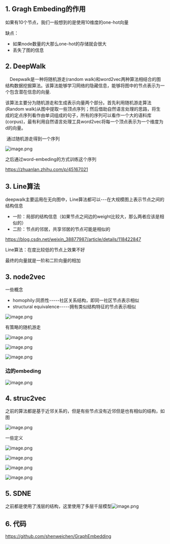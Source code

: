 ## 1. Gragh Embeding的作用

如果有10个节点，我们一般想到的是使用10维度的one-hot向量

缺点：

- 如果node数量的大那么one-hot的存储就会很大
- 丢失了图的信息

## 2. DeepWalk

 Deepwalk是一种将随机游走(random walk)和word2vec两种算法相结合的图结构数据挖掘算法。该算法能够学习网络的隐藏信息，能够将图中的节点表示为一个包含潜在信息的向量.

​     该算法主要分为随机游走和生成表示向量两个部分。首先利用随机游走算法(Random walk)从图中提取一些顶点序列；然后借助自然语言处理的思路，将生成的定点序列看作由单词组成的句子，所有的序列可以看作一个大的语料库(corpus)，最有利用自然语言处理工具word2vec将每一个顶点表示为一个维度为d的向量。

​	通过随机游走得到一个序列

![image.png](https://s2.loli.net/2022/10/12/ZRDcArlk5QMJwP1.png)

之后通过word-embeding的方式训练这个序列

https://zhuanlan.zhihu.com/p/45167021

## 3. Line算法

deepwalk主要运用在无向图中，Line算法都可以---在大规模图上表示节点之间的结构信息

- 一阶：局部的结构信息（如果节点之间边的weight比较大，那么两者应该是相似的）
- 二阶：节点的邻居，共享邻居的节点可能是相似的

https://blog.csdn.net/weixin_38877987/article/details/118422847

Line算法：在度比较低的节点上效果不好

最终的向量就是一阶和二阶向量的相加

## 3. node2vec

一些概念

- homophily:同质性-----社区关系结构，即同一社区节点表示相似
- structural equivalence-----拥有类似结构特征的节点表示相似

![image.png](https://s2.loli.net/2022/10/12/k5g7B3MrA2wzTXn.png)

有策略的随机游走

![image.png](https://s2.loli.net/2022/10/13/vrZSAJwUgNLQqcT.png)

![image.png](https://s2.loli.net/2022/10/13/VdNFoqGDzS8l2tw.png)

![image.png](https://s2.loli.net/2022/10/13/BhfbowspxIGKdcz.png)

### 边的embeding

![image.png](https://s2.loli.net/2022/10/13/mEWVZX8r73fKB6I.png)

## 4. struc2vec

之前的算法都是基于近邻关系的，但是有些节点没有近邻但是也有相似的结构，如图

![image.png](https://s2.loli.net/2022/10/13/LabrdHYmFAXcZ6R.png)

一些定义

![image.png](https://s2.loli.net/2022/10/14/Xl5kgJ4CNzFyL6r.png)

![image.png](https://s2.loli.net/2022/10/14/aYXEQKdyIm8vWuZ.png)

![image.png](https://s2.loli.net/2022/10/14/zpAu9B3d67SsqCm.png)

![image.png](https://s2.loli.net/2022/10/14/HUxAtpLdfJZRMYv.png)

## 5. SDNE

之前都是使用了浅层的结构，这里使用了多层千层模型![image.png](https://s2.loli.net/2022/10/14/pLw9WENzh3GntPd.png)

## 6. 代码

https://github.com/shenweichen/GraphEmbedding

